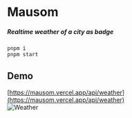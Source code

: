 # Mausom

##### Realtime weather of a city as badge

```
pnpm i
pnpm start
```

## Demo

[https://mausom.vercel.app/api/weather](https://mausom.vercel.app/api/weather)
<br />
![Weather](https://mausom.vercel.app/api/weather)
